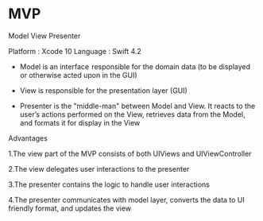 # MVP
Model View Presenter

Platform : Xcode 10
Language : Swift 4.2


- Model is an interface  responsible for the domain data (to be displayed or otherwise acted upon in the GUI)

- View is responsible for the presentation layer (GUI)

- Presenter is the "middle-man" between Model and View. It reacts to the user’s actions performed on the View, retrieves data from the Model, and formats it for display in the View


Advantages

1.The view part of the MVP consists of both UIViews and UIViewController

2.The view delegates user interactions to the presenter

3.The presenter contains the logic to handle user interactions

4.The presenter communicates with model layer, converts the data to UI friendly format, and updates the view

